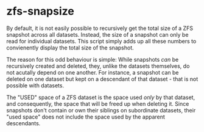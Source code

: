 zfs-snapsize
============
By default, it is not easily possible to recursively get the total size
of a ZFS snapshot across all datasets. Instead, the size of a snapshot
can only be read for individual datasets. This script simply adds up all
these numbers to convienently display the total size of the snapshot.

The reason for this odd behaviour is simple: While snapshots _can_ be
recursively created and deleted, they, unlike the datasets themselves,
do not acutally depend on one another. For instance, a snapshot can be
deleted on one dataset but kept on a descendant of that dataset - that
is not possible with datasets.

The "USED" space of a ZFS dataset is the space used _only_ by that
dataset, and consequently, the space that will be freed up when deleting
it. Since snapshots don't contain or own their siblings on subordinate
datasets, their "used space" does not include the space used by the
apparent descendants.
